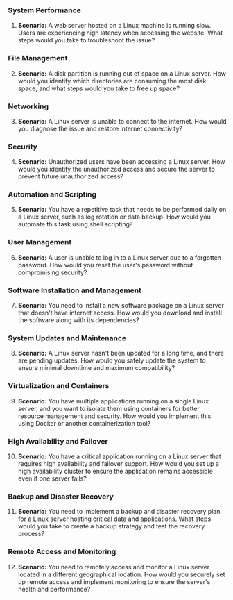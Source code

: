

### System Performance

1. **Scenario:** A web server hosted on a Linux machine is running slow. Users are experiencing high latency when accessing the website. What steps would you take to troubleshoot the issue?

### File Management

2. **Scenario:** A disk partition is running out of space on a Linux server. How would you identify which directories are consuming the most disk space, and what steps would you take to free up space?

### Networking

3. **Scenario:** A Linux server is unable to connect to the internet. How would you diagnose the issue and restore internet connectivity?

### Security

4. **Scenario:** Unauthorized users have been accessing a Linux server. How would you identify the unauthorized access and secure the server to prevent future unauthorized access?

### Automation and Scripting

5. **Scenario:** You have a repetitive task that needs to be performed daily on a Linux server, such as log rotation or data backup. How would you automate this task using shell scripting?

### User Management

6. **Scenario:** A user is unable to log in to a Linux server due to a forgotten password. How would you reset the user's password without compromising security?

### Software Installation and Management

7. **Scenario:** You need to install a new software package on a Linux server that doesn't have internet access. How would you download and install the software along with its dependencies?

### System Updates and Maintenance

8. **Scenario:** A Linux server hasn't been updated for a long time, and there are pending updates. How would you safely update the system to ensure minimal downtime and maximum compatibility?

### Virtualization and Containers

9. **Scenario:** You have multiple applications running on a single Linux server, and you want to isolate them using containers for better resource management and security. How would you implement this using Docker or another containerization tool?

### High Availability and Failover

10. **Scenario:** You have a critical application running on a Linux server that requires high availability and failover support. How would you set up a high availability cluster to ensure the application remains accessible even if one server fails?

### Backup and Disaster Recovery

11. **Scenario:** You need to implement a backup and disaster recovery plan for a Linux server hosting critical data and applications. What steps would you take to create a backup strategy and test the recovery process?

### Remote Access and Monitoring

12. **Scenario:** You need to remotely access and monitor a Linux server located in a different geographical location. How would you securely set up remote access and implement monitoring to ensure the server's health and performance?